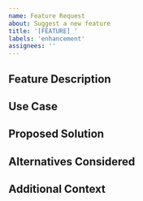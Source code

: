 ```yaml
---
name: Feature Request
about: Suggest a new feature
title: '[FEATURE] '
labels: 'enhancement'
assignees: ''
---
```


## Feature Description
<!-- Clear description of the feature -->

## Use Case
<!-- Why is this feature needed? -->

## Proposed Solution
<!-- How should this be implemented? -->

## Alternatives Considered
<!-- Other approaches you've considered -->

## Additional Context
<!-- Add any other context, screenshots, or examples -->
